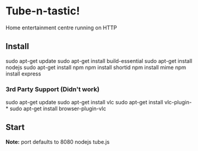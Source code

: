# Tube-n-tastic!
Home entertainment centre running on HTTP

## Install
sudo apt-get update
sudo apt-get install build-essential
sudo apt-get install nodejs
sudo apt-get install npm
npm install shortid
npm install mime
npm install express

### 3rd Party Support (Didn't work)
sudo apt-get update
sudo apt-get install vlc
sudo apt-get install vlc-plugin-*
sudo apt-get install browser-plugin-vlc

## Start
__Note:__ port defaults to 8080
nodejs tube.js <port>
